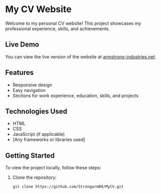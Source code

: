 # My CV Website

Welcome to my personal CV website! This project showcases my professional experience, skills, and achievements. 

## Live Demo

You can view the live version of the website at [armstrong-industries.net](https://armstrong-industries.net).

## Features

- Responsive design
- Easy navigation
- Sections for work experience, education, skills, and projects

## Technologies Used

- HTML
- CSS
- JavaScript (if applicable)
- [Any frameworks or libraries used]

## Getting Started

To view the project locally, follow these steps:

1. Clone the repository:
   ```bash
   git clone https://github.com/Strongarm00/MyCV.git
